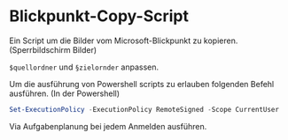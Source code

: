 # Blickpunkt-Copy-Script
Ein Script um die Bilder vom Microsoft-Blickpunkt zu kopieren. (Sperrbildschirm Bilder)

`$quellordner` und `§zielornder` anpassen.

Um die ausführung von Powershell scripts zu erlauben folgenden Befehl ausführen. (In der Powershell)
```powershell
Set-ExecutionPolicy -ExecutionPolicy RemoteSigned -Scope CurrentUser
```


Via Aufgabenplanung bei jedem Anmelden ausführen.

